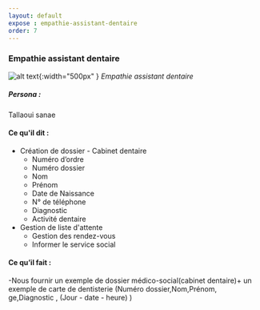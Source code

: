 ```yaml
---
layout: default
expose : empathie-assistant-dentaire
order: 7
---
```



  
<!-- new slide -->


### Empathie assistant dentaire 
![alt text]({{site.baseurl}}/empathie-assistant-dentaire/images/assistant-dentaire-spécialiste-Interne.png){:width="500px" }
*Empathie assistant dentaire*

<!-- note -->

##### Persona : 
Tallaoui sanae 

#### Ce qu'il dit : 

- Création de dossier - Cabinet dentaire
  - Numéro d’ordre 
  - Numéro dossier 
  - Nom
  - Prénom
  - Date de Naissance
  - N° de téléphone
  - Diagnostic
  - Activité dentaire
- Gestion de liste d'attente
  - Gestion des rendez-vous
  - Informer le service social
  



#### Ce qu’il fait : 
-Nous fournir un exemple de dossier médico-social(cabinet dentaire)+ un exemple de carte de dentisterie (Numéro dossier,Nom,Prénom, ge,Diagnostic , (Jour - date - heure) )



<!-- new slide -->
